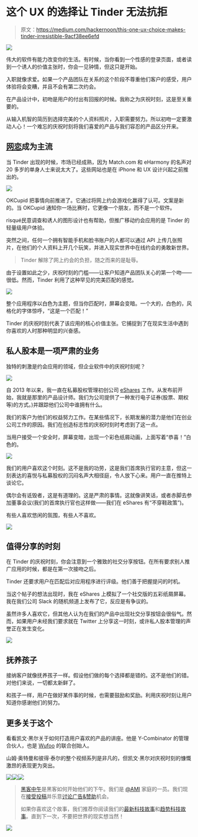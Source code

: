 # 这个 UX 的选择让 Tinder 无法抗拒

> 原文：<https://medium.com/hackernoon/this-one-ux-choice-makes-tinder-irresistible-9acf38ee6efd>

![](img/e57bb3a203320471a18b2517003613da.png)

伟大的软件有能力改变你的生活。有时候，当你看到一个性感的登录页面，或者读到一个诱人的价值主张时，你会一见钟情，但这只是开始。

入职就像求爱。如果一个产品团队在关系的这个阶段不尊重他们客户的感受，用户体验将会变糟，并且不会有第二次约会。

在产品设计中，初吻是用户的付出有回报的时候。我称之为庆祝时刻，这是至关重要的。

从输入机智的简历到选择完美的个人资料照片，入职需要努力。所以初吻一定要激动人心！一个难忘的庆祝时刻将我们喜爱的产品与我们容忍的产品区分开来。

## [网恋](https://psiloveyou.xyz/tagged/online-dating)成为主流

当 Tinder 出现的时候，市场已经成熟，因为 Match.com 和 eHarmony 的名声对 20 多岁的单身人士来说太大了。这些网站也是在 iPhone 和 UX 设计兴起之前推出的。

![](img/da793f7b7a960841091aee2c6caf82c8.png)

OKCupid 把事情向前推进了。它通过将网上约会游戏化赢得了认可。文案是新的。当 OKCupid 通知你一场比赛时，它更像一个朋友，而不是一个软件。

risqué民意调查和诱人的图形设计也有帮助，但推广移动约会应用的是 Tinder 的轻量级用户体验。

突然之间，任何一个拥有智能手机和脸书账户的人都可以通过 API 上传几张照片，在他们的个人资料上开几个玩笑，并进入现实世界中在线约会的勇敢新世界。

> Tinder 解除了网上约会的负担，随之而来的是耻辱。

由于设置如此之少，庆祝时刻的门槛——让客户知道产品团队关心的第一个吻——很低。然而，Tinder 利用了这种罕见的完美匹配的感觉。

![](img/fa6417d577a4d534ce6cb2d11a9190d4.png)

整个应用程序以白色为主题，但当你匹配时，屏幕会变暗。一个大的，白色的，风格化的字体惊呼，“这是一个匹配！”

Tinder 的庆祝时刻代表了该应用的核心价值主张。它捕捉到了在现实生活中遇到你喜欢的人时那种明显的兴奋感。

## 私人股本是一项严肃的业务

独特的刺激是约会应用的领域，但企业软件中的庆祝时刻呢？

![](img/4827e5483745810242e0b044aebed8c4.png)

自 2013 年以来，我一直在私募股权管理初创公司 [eShares](https://esharesinc.com) 工作。从发布前开始，我就是那里的产品设计师。我们为公司提供了一种发行电子证券(股票、期权等)的方式。)并跟踪他们公司中谁拥有什么。

我们的客户为他们的权益努力工作。在某些情况下，长期发展的潜力是他们在创业公司工作的原因。我们在创造标志性的庆祝时刻时考虑到了这一点。

当用户接受一个安全时，屏幕变暗，出现一个彩色纸屑动画，上面写着“恭喜！”白色的。

![](img/029691caa228f27d90bc0730161b6d1a.png)

我们的用户喜欢这个时刻。这不是我的功劳，这是我们首席执行官的主意，但这一刻表达的喜悦与私募股权的沉闷名声大相径庭，令人放下心来。用户一直在推特上谈论它。

偶尔会有诋毁者，这是有道理的。这是严肃的事情。这就像讲笑话，或者赤脚去参加董事会议(我们的首席执行官也这样做——我们在 eShares 有“不穿鞋政策”)。

有些人喜欢悠闲的氛围，有些人不喜欢。

![](img/20a3c01cdb3629e93f2b41a70a0ab827.png)

## 值得分享的时刻

在 Tinder 的庆祝时刻，你会注意到一个雅致的社交分享按钮。在所有要求别人推广应用的时候，都是在第一次接吻之后。

Tinder 还要求用户在匹配后对应用程序进行评级。他们善于把握提问的时机。

当这个帖子的想法出现时，我在 eShares 上模拟了一个社交版的五彩纸屑屏幕。我在我们公司 Slack 的随机频道上发布了它，反应是有争议的。

虽然许多人喜欢它，但其他人认为在我们的产品中出现社交分享按钮会很俗气。然而，如果用户未经我们要求就在 Twitter 上分享这一时刻，或许私人股本管理的声誉正在发生变化。

![](img/d6d86fd2a5d249ece423c8c58dcd0fbc.png)

## 抚养孩子

接纳客户就像抚养孩子一样。假设他们做的每个选择都是错的。这不是他们的错。对他们来说，一切都太新鲜了。

和孩子一样，用户在做好某件事的时候，也需要鼓励和奖励。利用庆祝时刻让用户知道你感谢他们的努力。

## 更多关于这个

看看凯文·黑尔关于如何打造用户喜欢的产品的讲座。他是 Y-Combinator 的管理合伙人，也是 [Wufoo](http://www.wufoo.com/) 的联合创始人。

山姆·奥特曼和彼得·泰尔的整个视频系列是非凡的，但凯文·黑尔对庆祝时刻的慷慨激昂的表现更为突出。

[![](img/50ef4044ecd4e250b5d50f368b775d38.png)](http://bit.ly/HackernoonFB)[![](img/979d9a46439d5aebbdcdca574e21dc81.png)](https://goo.gl/k7XYbx)[![](img/2930ba6bd2c12218fdbbf7e02c8746ff.png)](https://goo.gl/4ofytp)

> [黑客中午](http://bit.ly/Hackernoon)是黑客如何开始他们的下午。我们是 [@AMI](http://bit.ly/atAMIatAMI) 家庭的一员。我们现在[接受投稿](http://bit.ly/hackernoonsubmission)并乐意[讨论广告&赞助](mailto:partners@amipublications.com)机会。
> 
> 如果你喜欢这个故事，我们推荐你阅读我们的[最新科技故事](http://bit.ly/hackernoonlatestt)和[趋势科技故事](https://hackernoon.com/trending)。直到下一次，不要把世界的现实想当然！

[![](img/be0ca55ba73a573dce11effb2ee80d56.png)](https://goo.gl/Ahtev1)